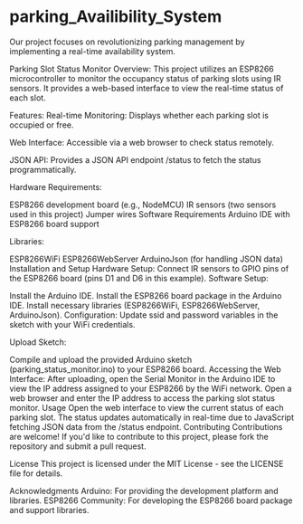 # parking_Availibility_System
Our project focuses on revolutionizing parking management by implementing a real-time availability system.


Parking Slot Status Monitor
Overview:
This project utilizes an ESP8266 microcontroller to monitor the occupancy status of parking slots using IR sensors. It provides a web-based interface to view the real-time status of each slot.

Features:
Real-time Monitoring: Displays whether each parking slot is occupied or free.

Web Interface: Accessible via a web browser to check status remotely.

JSON API: Provides a JSON API endpoint /status to fetch the status programmatically.

Hardware Requirements:

ESP8266 development board (e.g., NodeMCU)
IR sensors (two sensors used in this project)
Jumper wires
Software Requirements
Arduino IDE with ESP8266 board support

Libraries:

ESP8266WiFi
ESP8266WebServer
ArduinoJson (for handling JSON data)
Installation and Setup
Hardware Setup:
Connect IR sensors to GPIO pins of the ESP8266 board (pins D1 and D6 in this example).
Software Setup:

Install the Arduino IDE.
Install the ESP8266 board package in the Arduino IDE.
Install necessary libraries (ESP8266WiFi, ESP8266WebServer, ArduinoJson).
Configuration:
Update ssid and password variables in the sketch with your WiFi credentials.

Upload Sketch:

Compile and upload the provided Arduino sketch (parking_status_monitor.ino) to your ESP8266 board.
Accessing the Web Interface:
After uploading, open the Serial Monitor in the Arduino IDE to view the IP address assigned to your ESP8266 by the WiFi network.
Open a web browser and enter the IP address to access the parking slot status monitor.
Usage
Open the web interface to view the current status of each parking slot.
The status updates automatically in real-time due to JavaScript fetching JSON data from the /status endpoint.
Contributing
Contributions are welcome! If you'd like to contribute to this project, please fork the repository and submit a pull request.

License
This project is licensed under the MIT License - see the LICENSE file for details.

Acknowledgments
Arduino: For providing the development platform and libraries.
ESP8266 Community: For developing the ESP8266 board package and support libraries.
